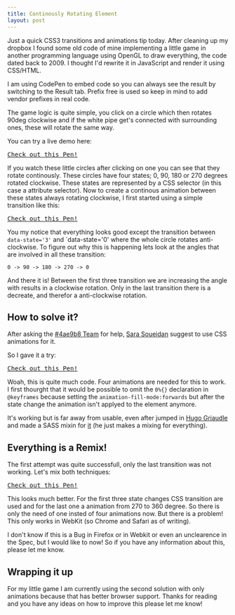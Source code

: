 ```yaml
---
title: Continously Rotating Element
layout: post
---
```


Just a quick CSS3 transitions and animations tip today. After cleaning up my dropbox I found some old code of mine implementing a little game in another programming language using OpenGL to draw everything, the code dated back to 2009. I thought I'd rewrite it in JavaScript and render it using CSS/HTML.

<aside>I am using CodePen to embed code so you can always see the result by switching to the Result tab. Prefix free is used so keep in mind to add vendor prefixes in real code.</aside>

The game logic is quite simple, you click on a circle which then rotates 90deg clockwise and if the white pipe get's connected with surrounding ones, these will rotate the same way.

You can try a live demo here:
<pre class="codepen" data-height="740" data-type="result" data-href="JjBhk" data-user="FWeinb" data-safe="true"><code></code><a href="http://codepen.io/FWeinb/pen/JjBhk">Check out this Pen!</a></pre>

If you watch these little circles after clicking on one you can see that they rotate continously. These circles have four states;  0, 90, 180 or 270 degrees rotated clockwise. These states are represented by a CSS selector (in this case a attribute selector). Now to create a continous animation between these states always rotating clockwise, I first started using a simple transition like this:

<pre class="codepen" data-height="300" data-type="css" data-href="e41290586d3c2579ef0c90f44fbae956" data-user="FWeinb" data-safe="true"><code></code><a href="http://codepen.io/FWeinb/pen/bJCfo">Check out this Pen!</a></pre>


You my notice that everything looks good except the transition between `data-state='3'` and `data-state='0' where the whole circle rotates anti-clockwise.
To figure out why this is happening lets look at the angles that are involved in all these transition:

`0 -> 90 -> 180 -> 270 -> 0`

And there it is! Between the first three transition we are increasing the angle with results in a clockwise rotation. Only in the last transition there is a decreate, and therefor a anti-clockwise rotation.


## How to solve it?

After asking the [#4ae9b8 Team](4ae9b8.com) for help, [Sara Soueidan](http://sarasoueidan.com/) suggest to use CSS animations for it.

So I gave it a try:
<pre class="codepen" data-height="300" data-type="css" data-href="2adb7073fca4e81afe331cce079f2b62" data-user="FWeinb" data-safe="true"><code></code><a href="http://codepen.io/FWeinb/pen/vhzyg">Check out this Pen!</a></pre>

Woah, this is quite much code. Four animations are needed for this to work. I first thourght that it would be possible to omit the `0%{}` declaration in `@keyframes` because setting the `animation-fill-mode:forwards` but after the state change the animation isn't applyed to the element anymore.

It's working but is far away from usable, even after jumped in [Hugo Griaudle](http://hugogiraudel.com/) and made a SASS mixin for [it](http://jsfiddle.net/TD8zW/2/) (he just makes a mixing for everything).


## Everything is a Remix!

The first attempt was quite successfull, only the last transition was not working. Let's mix both techniques:
<pre class="codepen" data-height="300" data-type="css" data-href="5d8005ffc8efe242917b7df6ea9de016" data-user="FWeinb" data-safe="true"><code></code><a href="http://codepen.io/FWeinb/pen/HnFJd">Check out this Pen!</a></pre>

This looks much better. For the first three state changes CSS transition are used and for the last one a animation from 270 to 360 degree.
So there is only the need of one insted of four animations now. But there is a problem! This only works in WebKit (so Chrome and Safari as of writing).

<aside>I don't know if this is a Bug in Firefox or in Webkit or even an unclearence in the Spec, but I would like to now! So if you have any information about this, please let me know.</aside>

## Wrapping it up

For my little game I am currently using the second solution with only animations because that has better browser support.
Thanks for reading and you have any ideas on how to improve this please let me know!


<script async src="http://codepen.io/assets/embed/ei.js"></script>